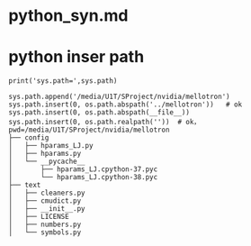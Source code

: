 # python_syn.md


# python inser path
    print('sys.path=',sys.path)

    sys.path.append('/media/U1T/SProject/nvidia/mellotron')
    sys.path.insert(0, os.path.abspath('../mellotron'))   # ok
    sys.path.insert(0, os.path.abspath(__file__))  
    sys.path.insert(0, os.path.realpath(''))  # ok， 
    pwd=/media/U1T/SProject/nvidia/mellotron
    ├── config
    │   ├── hparams_LJ.py
    │   ├── hparams.py
    │   └── __pycache__
    │       ├── hparams_LJ.cpython-37.pyc
    │       └── hparams_LJ.cpython-38.pyc
    ├── text
    │   ├── cleaners.py
    │   ├── cmudict.py
    │   ├── __init__.py
    │   ├── LICENSE
    │   ├── numbers.py
    │   └── symbols.py








